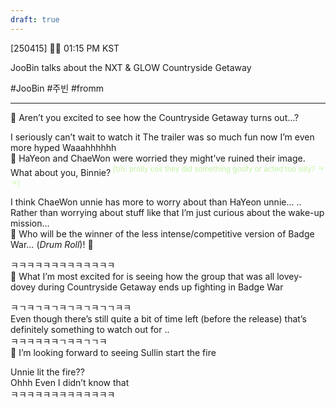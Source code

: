 ```yaml
---
draft: true
---
```

[250415] 🐣💭 01:15 PM KST

JooBin talks about the NXT & GLOW Countryside Getaway 

#JooBin #주빈 #fromm 
___
🫧 Aren’t you excited to see how the Countryside Getaway turns out…?

I seriously can’t wait to watch it
The trailer was so much fun
now I’m even more hyped
Waaahhhhhh  
🫧 HaYeon and ChaeWon were worried they might’ve ruined their image. What about you, Binnie? <font color="#c3f4a5"><sup>[t/n: prolly cos they did something goofy or acted too silly? ㅋㅋ]</sup> </font>

I think ChaeWon unnie has more to worry about than HaYeon unnie...
..  
Rather than worrying about stuff like that
I’m just curious about the wake-up mission…  
🫧 Who will be the winner of the less intense/competitive version of Badge War… 
(*Drum Roll*)! 🥁

ㅋㅋㅋㅋㅋㅋㅋㅋㅋㅋㅋㅋㅋ  
🫧 What I’m most excited for is seeing how the group that was all lovey-dovey during Countryside Getaway ends up fighting in Badge War

ㅋㄱㅋㄱㅋㄱㅋㄱㅋㄱㅋㄱㄱㅋㅋ  
Even though there’s still quite a bit of time left (before the release)
that’s definitely something to watch out for
..  
ㅋㅋㅋㅋㅋㅋㄱㅋㅋㄱㄱㅋ  
🫧 I’m looking forward to seeing Sullin start the fire

Unnie lit the fire??  
Ohhh
Even I didn’t know that  
ㅋㅋㅋㅋㅋㅋㅋㅋㅋㅋㅋㅋㅋ